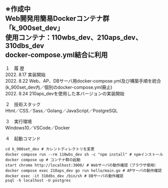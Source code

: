 ※作成中  
Web開発用簡易Dockerコンテナ群  
「k_900set_dev」  
使用コンテナ：110wbs_dev、210aps_dev、310dbs_dev  
docker-compose.yml結合に利用
---

１　履 歴  
2022. 8.17 実装開始  
2022. 8.22 Web、AP、DBサーバ用docker-compose.yml及び構築手順を統合(k_900set_dev内／個別のdocker-compose.yml廃止)  
2022. 8.24 210aps_devを使用した本バージョンの実装開始  

２　技術スタック  
Html／CSS／Sass／Golang／JavaScript／PostgreSQL  

３　実行環境  
Windows10／VSCode／Docker  

４　起動コマンド
```
cd k_900set_dev # カレントディレクトリを変更
docker compose run --rm 110wbs_dev sh -c "npm install" # npmインストール
docker compose up # コンテナ群の起動
start chrome http://localhost:3000/ # Webサーバの動作確認（ブラウザ使用）
docker compose exec 210aps_dev go run hello/main.go # APサーバの動作確認  
docker exec -it 310dbs_dev /bin/sh # DBサーバの動作確認
psql -h localhost -U postgres
```
<!--
cd "C:\Users\tatsu_hira_s\Documents\My Repository\myportfolio_k\k_900set_dev"; start chrome http://localhost:3000/; docker compose run --rm 110wbs_dev sh -c "npm install"; docker compose up 
docker compose exec 210aps_dev go run hello/main.go
docker container ls -a; docker exec -it 310dbs_dev /bin/sh
psql -h localhost -U postgres
-->